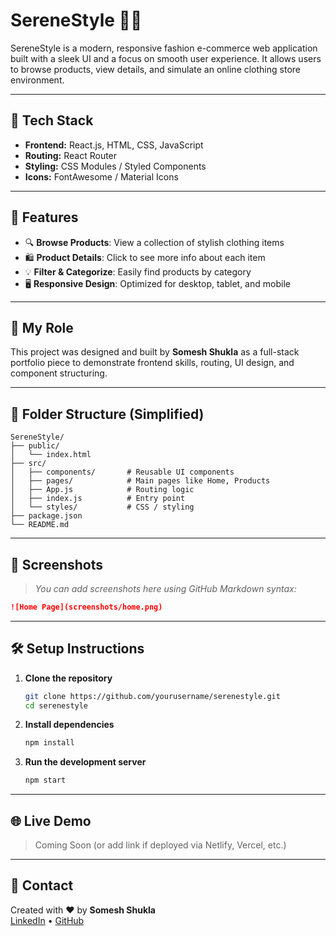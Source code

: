 # SereneStyle 👗✨

SereneStyle is a modern, responsive fashion e-commerce web application built with a sleek UI and a focus on smooth user experience. It allows users to browse products, view details, and simulate an online clothing store environment.

---

## 🔧 Tech Stack

- **Frontend:** React.js, HTML, CSS, JavaScript
- **Routing:** React Router
- **Styling:** CSS Modules / Styled Components
- **Icons:** FontAwesome / Material Icons

---

## 🚀 Features

- 🔍 **Browse Products**: View a collection of stylish clothing items
- 🛍️ **Product Details**: Click to see more info about each item
- 💡 **Filter & Categorize**: Easily find products by category
- 🖥️ **Responsive Design**: Optimized for desktop, tablet, and mobile

---

## 🧠 My Role

This project was designed and built by **Somesh Shukla** as a full-stack portfolio piece to demonstrate frontend skills, routing, UI design, and component structuring.

---

## 📁 Folder Structure (Simplified)

```
SereneStyle/
├── public/
│   └── index.html
├── src/
│   ├── components/       # Reusable UI components
│   ├── pages/            # Main pages like Home, Products
│   ├── App.js            # Routing logic
│   ├── index.js          # Entry point
│   └── styles/           # CSS / styling
├── package.json
└── README.md
```

---

## 📸 Screenshots

> *You can add screenshots here using GitHub Markdown syntax:*

```markdown
![Home Page](screenshots/home.png)
```

---

## 🛠️ Setup Instructions

1. **Clone the repository**
   ```bash
   git clone https://github.com/yourusername/serenestyle.git
   cd serenestyle
   ```

2. **Install dependencies**
   ```bash
   npm install
   ```

3. **Run the development server**
   ```bash
   npm start
   ```

---

## 🌐 Live Demo

> Coming Soon (or add link if deployed via Netlify, Vercel, etc.)

---

## 📩 Contact

Created with ❤️ by **Somesh Shukla**  
[LinkedIn](https://www.linkedin.com/in/someshshukla555) • [GitHub](https://github.com/100meshh)
